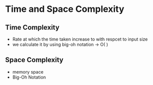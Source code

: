 # Time and Space Complexity
##  Time Complexity
- Rate at which the time taken increase to with respcet to input size
- we calculate it by using big-oh notation  -> O( )

## Space Complexity
- memory space
- Big-Oh Notation
